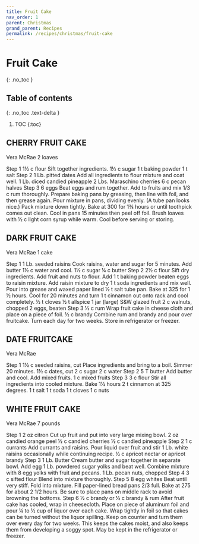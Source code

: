 ```yaml
---
title: Fruit Cake
nav_order: 1
parent: Christmas
grand_parent: Recipes
permalink: /recipes/christmas/fruit-cake
---
```


# Fruit Cake
{: .no_toc }

## Table of contents
{: .no_toc .text-delta }

1. TOC
{:toc}

## CHERRY FRUIT CAKE
Vera McRae
2 loaves

Step 1
1½ c flour				Sift together ingredients.
1½ c sugar
1 t baking powder
1 t salt
Step 2
1 Lb. pitted dates			Add all ingredients to flour mixture and coat well.
1 Lb. diced candied pineapple
2 Lbs. Maraschino cherries
6 c pecan halves
Step 3
6 eggs					Beat eggs and rum together.  Add to fruits and mix
1/3 c rum	thoroughly.  Prepare baking pans by greasing, then line with foil, and then grease again.  Pour mixture in pans, dividing evenly.  (A tube pan looks nice.)   Pack mixture down tightly.  Bake at 300 for 1¾ hours or until toothpick comes out clean.  Cool in pans 15 minutes then peel off foil.  Brush loaves with ½ c light corn syrup while warm.  Cool before serving or storing.

## DARK FRUIT CAKE
Vera McRae
1 cake

Step 1
1 Lb. seeded raisins			Cook raisins, water and sugar for 5 minutes.  Add butter
1½ c water				and cool.
1½ c sugar
¼ c butter
Step 2
2½ c flour				Sift dry ingredients.  Add fruit and nuts to flour. Add
1 t baking powder			beaten eggs to raisin mixture.  Add raisin mixture to dry
1 t soda ingredients			and mix well.  Pour into grease and waxed paper lined
½ t salt tube pan.			Bake at 325 for 1 ½ hours.  Cool for 20 minutes and turn
1 t cinnamon				out onto rack and cool completely.
½ t cloves
½ t allspice
1 jar (large) S&W glazed fruit
2 c walnuts, chopped
2 eggs, beaten
Step 3
½ c rum				Wrap fruit cake in cheese cloth and place on a piece of foil.
½ c brandy 	Combine rum and brandy and pour over fruitcake.  Turn each day for two weeks.  Store in refrigerator or freezer.

## DATE FRUITCAKE
Vera McRae

Step 1
1½ c seeded raisins, cut		 Place ingredients and bring to a boil.  Simmer 20 minutes.
1½ c dates, cut
2 c sugar
2 c water
Step 2
5 T butter				Add butter and cool.  Add mixed fruits.
1 c mixed fruits
Step 3
3 c flour				Stir all ingredients into cooled mixture.  Bake 1½ hours
2 t cinnamon				at 325 degrees.
1 t salt
1 t soda
1 t cloves
1 c nuts

## WHITE FRUIT CAKE
Vera McRae
7 pounds

Step 1
2 oz citron				Cut up fruit and put into very large mixing bowl.
2 oz candied orange peel
½ c candied cherries
½ c candied pineapple
Step 2
1 c currants				Add currants and raisins.  Pour liquid over fruit and stir
1 Lb. white raisins 			occasionally while continuing recipe.
½ c apricot nectar or apricot brandy
Step 3
1 Lb. Butter				Cream butter and sugar together in separate bowl. Add egg
1 Lb. powdered sugar			yolks and beat well.  Combine mixture with
8 egg yolks				with fruit and pecans.
1 Lb. pecan nuts, chopped
Step 4
3 c sifted flour				Blend into mixture thoroughly.
Step 5
8 egg whites	Beat until very stiff.  Fold into mixture.  Fill paper-lined bread pans 2/3 full.  Bake at 275 for about 2 1/2 hours.  Be sure to place pans on middle rack to avoid browning the bottoms.
Step 6
½ c brandy or ½ c brandy & rum	 After fruit cake has cooled, wrap in cheesecloth. Place on piece of aluminum foil and pour ¼ to ½ cup of liquor over each cake.  Wrap tightly in foil so that cakes can be turned without the liquor spilling.  Keep on counter and turn them over every day for two weeks.  This keeps the cakes moist, and also keeps them from developing a soggy spot.  May be
kept in the refrigerator or freezer.
